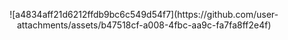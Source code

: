 <p align="center">
![a4834aff21d6212ffdb9bc6c549d54f7](https://github.com/user-attachments/assets/b47518cf-a008-4fbc-aa9c-fa7fa8ff2e4f)
<br>
